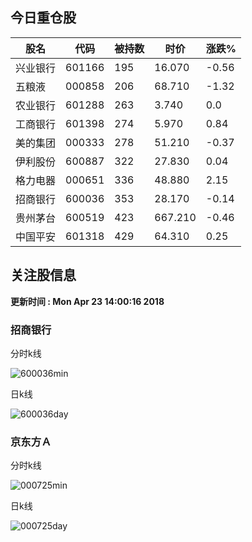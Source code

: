 
## 今日重仓股 

|股名|代码|被持数|时价|涨跌%|
|---|---|---|---|---|
|兴业银行|601166|195|16.070|-0.56|
|五粮液|000858|206|68.710|-1.32|
|农业银行|601288|263|3.740|0.0|
|工商银行|601398|274|5.970|0.84|
|美的集团|000333|278|51.210|-0.37|
|伊利股份|600887|322|27.830|0.04|
|格力电器|000651|336|48.880|2.15|
|招商银行|600036|353|28.170|-0.14|
|贵州茅台|600519|423|667.210|-0.46|
|中国平安|601318|429|64.310|0.25|

## 关注股信息
**更新时间 : Mon Apr 23 14:00:16 2018**
### 招商银行 
分时k线

![600036min](http://image.sinajs.cn/newchart/min/n/sh600036.gif)

日k线

![600036day](http://image.sinajs.cn/newchart/daily/n/sh600036.gif)

### 京东方Ａ 
分时k线

![000725min](http://image.sinajs.cn/newchart/min/n/sz000725.gif)

日k线

![000725day](http://image.sinajs.cn/newchart/daily/n/sz000725.gif)
